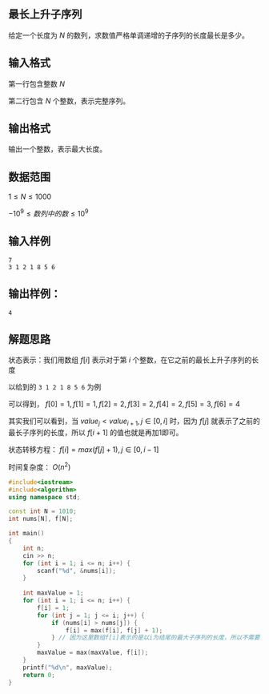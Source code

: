 ## 最长上升子序列

给定一个长度为 $N$ 的数列，求数值严格单调递增的子序列的长度最长是多少。

## 输入格式

第一行包含整数 $N$

第二行包含 $N$ 个整数，表示完整序列。

## 输出格式
输出一个整数，表示最大长度。

## 数据范围

$1\le N\le 1000$

$−10^9≤数列中的数≤10^9$

## 输入样例

```
7
3 1 2 1 8 5 6
```

## 输出样例：

```
4
```

## 解题思路

状态表示：我们用数组 $f[i]$ 表示对于第 $i$ 个整数，在它之前的最长上升子序列的长度

以给到的 ```3 1 2 1 8 5 6``` 为例

可以得到， $f[0]=1, f[1]=1, f[2]=2, f[3]=2, f[4]=2, f[5]=3, f[6]=4$

其实我们可以看到，当 $value_j < value_{i+1}, j\in [0,i]$ 时，因为 $f[j]$ 就表示了之前的最长子序列的长度，所以 $f[i+1]$ 的值也就是再加1即可。

状态转移方程： $f[i] = max(f[j] + 1), j\in [0, i - 1]$

时间复杂度： $O(n^2)$

```cpp
#include<iostream>
#include<algorithm>
using namespace std;

const int N = 1010;
int nums[N], f[N];

int main()
{
    int n;
    cin >> n;
    for (int i = 1; i <= n; i++) {
        scanf("%d", &nums[i]);
    }
    
    int maxValue = 1;
    for (int i = 1; i <= n; i++) {
        f[i] = 1;
        for (int j = 1; j <= i; j++) {
            if (nums[i] > nums[j]) {
                f[i] = max(f[i], f[j] + 1);
            } // 因为这里数组f[i]表示的是以i为结尾的最大子序列的长度，所以不需要去考虑nums[i] <= nums[j]的情况
        }
        maxValue = max(maxValue, f[i]);
    }
    printf("%d\n", maxValue);
    return 0;
}
```
